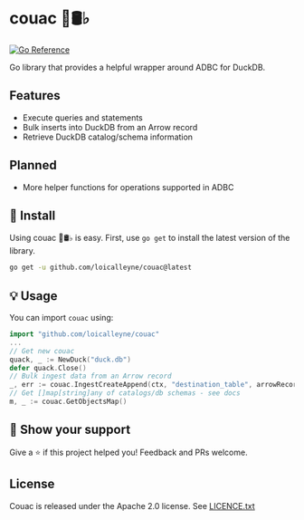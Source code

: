 couac 🦆🛢️♭ 
===================
[![Go Reference](https://pkg.go.dev/badge/github.com/loicalleyne/couac.svg)](https://pkg.go.dev/github.com/loicalleyne/couac)

Go library that provides a helpful wrapper around ADBC for DuckDB.

## Features 
- Execute queries and statements
- Bulk inserts into DuckDB from an Arrow record
- Retrieve DuckDB catalog/schema information

## Planned
- More helper functions for operations supported in ADBC

## 🚀 Install

Using couac 🦆🛢️♭ is easy. First, use `go get` to install the latest version
of the library.

```sh
go get -u github.com/loicalleyne/couac@latest
```

## 💡 Usage

You can import `couac` using:

```go
import "github.com/loicalleyne/couac"
...
// Get new couac
quack, _ := NewDuck("duck.db")
defer quack.Close()
// Bulk ingest data from an Arrow record
_, err := couac.IngestCreateAppend(ctx, "destination_table", arrowRecord)
// Get []map[string]any of catalogs/db schemas - see docs
m, _ := couac.GetObjectsMap()
```

## 💫 Show your support

Give a ⭐️ if this project helped you!
Feedback and PRs welcome.

## License

Couac is released under the Apache 2.0 license. See [LICENCE.txt](LICENCE.txt)